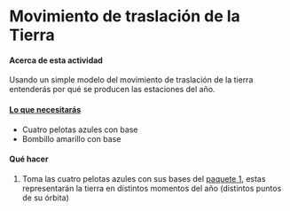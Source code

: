 # Movimiento de traslación de la Tierra

#### Acerca de esta actividad

Usando un simple modelo del movimiento de traslación de la tierra entenderás por qué se producen las estaciones del año.

#### [Lo que necesitarás](../kit-2.md#paquete-1)

* Cuatro pelotas azules con base
* Bombillo amarillo con base

#### Qué hacer

1. Toma las cuatro pelotas azules con sus bases del [paquete 1](../kit-2.md#paquete-1), estas representarán la tierra en distintos momentos del año (distintos puntos de su órbita)
